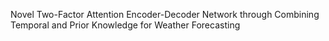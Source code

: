 Novel Two-Factor Attention Encoder-Decoder Network through Combining Temporal and Prior Knowledge for Weather Forecasting